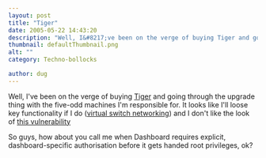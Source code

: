 ```yaml
---
layout: post
title: "Tiger"
date: 2005-05-22 14:43:20
description: "Well, I&#8217;ve been on the verge of buying Tiger and going through the upgrade thing with the five-odd machines I&#8217;m responsible for. It looks like I&#8217;ll loose key functionality if I do (virtual switch networking) and I don&#8217;t like the&#8230;"
thumbnail: defaultThumbnail.png
alt: ""
category: Techno-bollocks

author: dug
---
```


<p>Well, I've been on the verge of buying <a href="http://www.apple.com/macosx/">Tiger</a> and going through the upgrade thing with the five-odd machines I'm responsible for. It looks like I'll loose key functionality if I do (<a href="http://www.versiontracker.com/dyn/moreinfo/macosx/1006">virtual switch networking</a>) and I don't like the look of <a href="http://seclists.org/lists/fulldisclosure/2005/May/0426.html">this vulnerability</a></p>

<p>So guys, how about you call me when Dashboard requires explicit, dashboard-specific authorisation before it gets handed root privileges, ok?</p>
